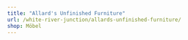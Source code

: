 ```yaml
---
title: "Allard's Unfinished Furniture"
url: /white-river-junction/allards-unfinished-furniture/
shop: Möbel
---
```

